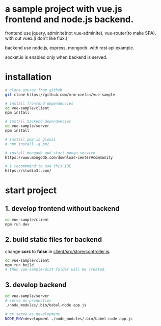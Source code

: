 # a sample project with vue.js frontend and node.js backend.

frontend use jquery, adminlte(not vue-adminlte), vue-router(to make SPA). with out vuex.(i don't like flux.)

backend use node.js, express, mongodb. with rest api example.

socket.io is enabled only when backend is served.

# installation

``` bash
# clone source from github
git clone https://github.com/mrm-xiefan/vue-sample

# install frontend dependencies
cd vue-sample/client
npm install

# install backend dependencies
cd vue-sample/server
npm install

# install pm2 in global
# npm install -g pm2

# install mongodb and start mongo service
https://www.mongodb.com/download-center#community

# i recommmend to use this IDE
https://studio3t.com/
```

# start project

## 1. develop frontend without backend

``` bash
cd vue-sample/client
npm run dev
```

## 2. build static files for backend

change **cors** to **false** in [client/src/store/controller.js](./client/src/store/controller.js).

``` bash
cd vue-sample/client
npm run build
# then vue-sample/dist folder will be created.
```

## 3. develop backend

``` bash
cd vue-sample/server
# serve as production
./node_modules/.bin/babel-node app.js

# or serve as development
NODE_ENV=development ./node_modules/.bin/babel-node app.js
```

